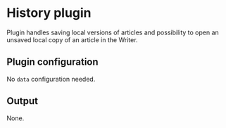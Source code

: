 # History plugin
Plugin handles saving local versions of articles and possibility to open an unsaved local copy of an article in
the Writer.

## Plugin configuration
No `data` configuration needed.

## Output
None.